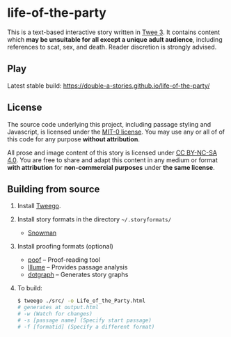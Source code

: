 # life-of-the-party

This is a text-based interactive story written in [Twee 3](https://github.com/iftechfoundation/twine-specs/blob/master/twee-3-specification.md). It contains content which **may be unsuitable for all except a unique adult audience**, including references to scat, sex, and death. Reader discretion is strongly advised. 

## Play

Latest stable build: https://double-a-stories.github.io/life-of-the-party/

## License

The source code underlying this project, including passage styling and Javascript, is licensed under the [MIT-0 license](/LICENSE-CODE). You may use any or all of of this code for any purpose **without attribution**.

All prose and image content of this story is licensed under [CC BY-NC-SA 4.0](https://creativecommons.org/licenses/by-nc-sa/4.0/). You are free to share and adapt this content in any medium or format **with attribution** for **non-commercial purposes** under **the same license**.

## Building from source

1. Install [Tweego](http://www.motoslave.net/tweego/).

1. Install story formats in the directory `~/.storyformats/`
    * [Snowman](https://github.com/videlais/snowman/tree/master/dist/snowman-2.0.3)
1. Install proofing formats (optional)
    * [poof](https://github.com/ChapelR/poof/releases) – Proof-reading tool
    * [Illume](https://www.maximumverbosity.net/twine/Illume/) – Provides passage analysis
    * [dotgraph](https://github.com/mcdemarco/dotgraph/releases/tag/v2.2.0) – Generates story graphs

1. To build:

    ```sh
    $ tweego ./src/ -o Life_of_the_Party.html
    # generates at output.html
    # -w (Watch for changes)
    # -s [passage name] (Specify start passage)
    # -f [formatid] (Specify a different format)
    ```
